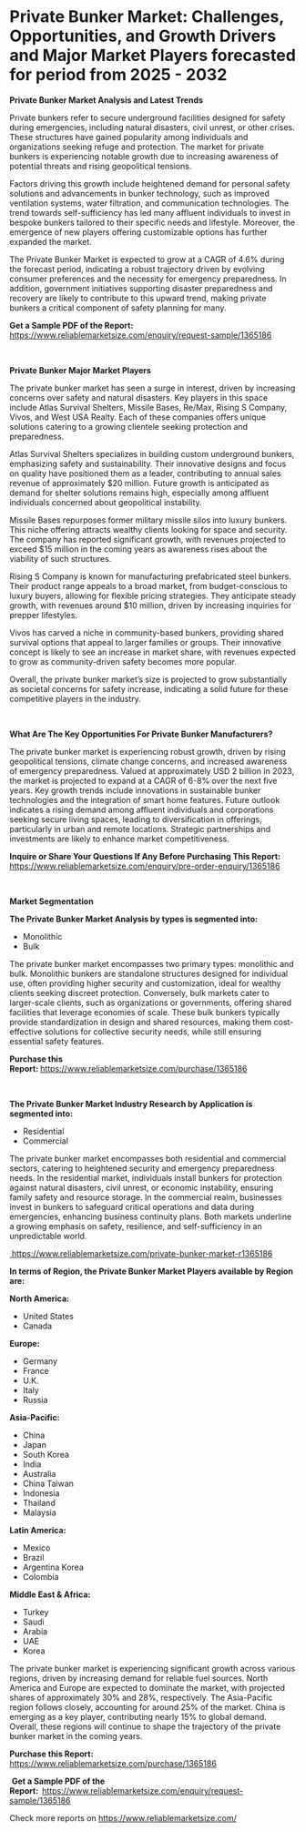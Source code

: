 <p><h1>Private Bunker Market: Challenges, Opportunities, and Growth Drivers and Major Market Players forecasted for period from 2025 - 2032</h1></p><p><strong>Private Bunker Market Analysis and Latest Trends</strong></p>
<p><p>Private bunkers refer to secure underground facilities designed for safety during emergencies, including natural disasters, civil unrest, or other crises. These structures have gained popularity among individuals and organizations seeking refuge and protection. The market for private bunkers is experiencing notable growth due to increasing awareness of potential threats and rising geopolitical tensions.</p><p>Factors driving this growth include heightened demand for personal safety solutions and advancements in bunker technology, such as improved ventilation systems, water filtration, and communication technologies. The trend towards self-sufficiency has led many affluent individuals to invest in bespoke bunkers tailored to their specific needs and lifestyle. Moreover, the emergence of new players offering customizable options has further expanded the market.</p><p>The Private Bunker Market is expected to grow at a CAGR of 4.6% during the forecast period, indicating a robust trajectory driven by evolving consumer preferences and the necessity for emergency preparedness. In addition, government initiatives supporting disaster preparedness and recovery are likely to contribute to this upward trend, making private bunkers a critical component of safety planning for many.</p></p>
<p><strong>Get a Sample PDF of the Report:&nbsp;</strong> <a href="https://www.reliablemarketsize.com/enquiry/request-sample/1365186?utm_campaign=3445&utm_medium=2&utm_source=Github&utm_content=ia&utm_term=22032025&utm_id=private-bunker">https://www.reliablemarketsize.com/enquiry/request-sample/1365186</a></p>
<p>&nbsp;</p>
<p><strong>Private Bunker Major Market Players</strong></p>
<p><p>The private bunker market has seen a surge in interest, driven by increasing concerns over safety and natural disasters. Key players in this space include Atlas Survival Shelters, Missile Bases, Re/Max, Rising S Company, Vivos, and West USA Realty. Each of these companies offers unique solutions catering to a growing clientele seeking protection and preparedness.</p><p>Atlas Survival Shelters specializes in building custom underground bunkers, emphasizing safety and sustainability. Their innovative designs and focus on quality have positioned them as a leader, contributing to annual sales revenue of approximately $20 million. Future growth is anticipated as demand for shelter solutions remains high, especially among affluent individuals concerned about geopolitical instability.</p><p>Missile Bases repurposes former military missile silos into luxury bunkers. This niche offering attracts wealthy clients looking for space and security. The company has reported significant growth, with revenues projected to exceed $15 million in the coming years as awareness rises about the viability of such structures.</p><p>Rising S Company is known for manufacturing prefabricated steel bunkers. Their product range appeals to a broad market, from budget-conscious to luxury buyers, allowing for flexible pricing strategies. They anticipate steady growth, with revenues around $10 million, driven by increasing inquiries for prepper lifestyles.</p><p>Vivos has carved a niche in community-based bunkers, providing shared survival options that appeal to larger families or groups. Their innovative concept is likely to see an increase in market share, with revenues expected to grow as community-driven safety becomes more popular.</p><p>Overall, the private bunker market’s size is projected to grow substantially as societal concerns for safety increase, indicating a solid future for these competitive players in the industry.</p></p>
<p>&nbsp;</p>
<p><strong>What Are The Key Opportunities For Private Bunker Manufacturers?</strong></p>
<p><p>The private bunker market is experiencing robust growth, driven by rising geopolitical tensions, climate change concerns, and increased awareness of emergency preparedness. Valued at approximately USD 2 billion in 2023, the market is projected to expand at a CAGR of 6-8% over the next five years. Key growth trends include innovations in sustainable bunker technologies and the integration of smart home features. Future outlook indicates a rising demand among affluent individuals and corporations seeking secure living spaces, leading to diversification in offerings, particularly in urban and remote locations. Strategic partnerships and investments are likely to enhance market competitiveness.</p></p>
<p><strong>Inquire or Share Your Questions If Any Before Purchasing This Report:</strong> <a href="https://www.reliablemarketsize.com/enquiry/pre-order-enquiry/1365186?utm_campaign=3445&utm_medium=2&utm_source=Github&utm_content=ia&utm_term=22032025&utm_id=private-bunker">https://www.reliablemarketsize.com/enquiry/pre-order-enquiry/1365186</a></p>
<p>&nbsp;</p>
<p><strong>Market Segmentation</strong></p>
<p><strong>The Private Bunker Market Analysis by types is segmented into:</strong></p>
<p><ul><li>Monolithic</li><li>Bulk</li></ul></p>
<p><p>The private bunker market encompasses two primary types: monolithic and bulk. Monolithic bunkers are standalone structures designed for individual use, often providing higher security and customization, ideal for wealthy clients seeking discreet protection. Conversely, bulk markets cater to larger-scale clients, such as organizations or governments, offering shared facilities that leverage economies of scale. These bulk bunkers typically provide standardization in design and shared resources, making them cost-effective solutions for collective security needs, while still ensuring essential safety features.</p></p>
<p><strong>Purchase this Report:&nbsp;</strong><a href="https://www.reliablemarketsize.com/purchase/1365186?utm_campaign=3445&utm_medium=2&utm_source=Github&utm_content=ia&utm_term=22032025&utm_id=private-bunker">https://www.reliablemarketsize.com/purchase/1365186</a></p>
<p>&nbsp;</p>
<p><strong>The Private Bunker Market Industry Research by Application is segmented into:</strong></p>
<p><ul><li>Residential</li><li>Commercial</li></ul></p>
<p><p>The private bunker market encompasses both residential and commercial sectors, catering to heightened security and emergency preparedness needs. In the residential market, individuals install bunkers for protection against natural disasters, civil unrest, or economic instability, ensuring family safety and resource storage. In the commercial realm, businesses invest in bunkers to safeguard critical operations and data during emergencies, enhancing business continuity plans. Both markets underline a growing emphasis on safety, resilience, and self-sufficiency in an unpredictable world.</p></p>
<p><a href="https://www.reliablemarketsize.com/private-bunker-market-r1365186?utm_campaign=3445&utm_medium=2&utm_source=Github&utm_content=ia&utm_term=22032025&utm_id=private-bunker">&nbsp;https://www.reliablemarketsize.com/private-bunker-market-r1365186</a></p>
<p><strong>In terms of Region, the Private Bunker Market Players available by Region are:</strong></p>
<p>
    <p> <strong> North America: </strong>
        <ul>
            <li>United States</li>
            <li>Canada</li>
        </ul>
        </p> 
    <p> <strong> Europe: </strong>
        <ul>
            <li>Germany</li>
            <li>France</li>
            <li>U.K.</li>
            <li>Italy</li>
            <li>Russia</li>
        </ul>
        </p> 
    <p> <strong> Asia-Pacific: </strong>
        <ul>
            <li>China</li>
            <li>Japan</li>
            <li>South Korea</li>
            <li>India</li>
            <li>Australia</li>
            <li>China Taiwan</li>
            <li>Indonesia</li>
            <li>Thailand</li>
            <li>Malaysia</li>
        </ul>
        </p> 
    <p> <strong> Latin America: </strong>
        <ul>
            <li>Mexico</li>
            <li>Brazil</li>
            <li>Argentina Korea</li>
            <li>Colombia</li>
        </ul>
        </p> 
    <p> <strong> Middle East & Africa: </strong>
        <ul>
            <li>Turkey</li>
            <li>Saudi</li>
            <li>Arabia</li>
            <li>UAE</li>
            <li>Korea</li>
        </ul>
    </p>
    </p>
<p><p>The private bunker market is experiencing significant growth across various regions, driven by increasing demand for reliable fuel sources. North America and Europe are expected to dominate the market, with projected shares of approximately 30% and 28%, respectively. The Asia-Pacific region follows closely, accounting for around 25% of the market. China is emerging as a key player, contributing nearly 15% to global demand. Overall, these regions will continue to shape the trajectory of the private bunker market in the coming years.</p></p>
<p><strong>Purchase this Report: </strong><a href="https://www.reliablemarketsize.com/purchase/1365186?utm_campaign=3445&utm_medium=2&utm_source=Github&utm_content=ia&utm_term=22032025&utm_id=private-bunker">https://www.reliablemarketsize.com/purchase/1365186</a></p>
<p>&nbsp;<strong>Get a Sample PDF of the Report:&nbsp;&nbsp;</strong><a href="https://www.reliablemarketsize.com/enquiry/request-sample/1365186?utm_campaign=3445&utm_medium=2&utm_source=Github&utm_content=ia&utm_term=22032025&utm_id=private-bunker">https://www.reliablemarketsize.com/enquiry/request-sample/1365186</a></p>
<p><strong></strong></p>
<p>Check more reports on <a href="https://www.reliablemarketsize.com/?utm_campaign=3445&utm_medium=2&utm_source=Github&utm_content=ia&utm_term=22032025&utm_id=private-bunker">https://www.reliablemarketsize.com/</a></p>